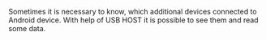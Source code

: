 Sometimes it is necessary to know, which additional devices connected to Android device.
With help of USB HOST it is possible to see them and read some data.